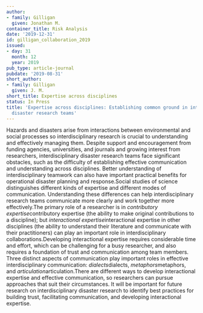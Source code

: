 ```yaml
---
author:
- family: Gilligan
  given: Jonathan M.
container_title: Risk Analysis
date: '2019-12-31'
id: gilligan_collaboration_2019
issued:
- day: 31
  month: 12
  year: 2019
pub_type: article-journal
pubdate: '2019-08-31'
short_author:
- family: Gilligan
  given: J. M.
short_title: Expertise across disciplines
status: In Press
title: 'Expertise across disciplines: Establishing common ground in interdisciplinary
  disaster research teams'
---
```

Hazards and disasters arise from interactions between environmental and social processes so interdisciplinary research is crucial to understanding and effectively managing them. Despite support and encouragement from funding agencies, universities, and journals and growing interest from researchers, interdisciplinary disaster research teams face significant obstacles, such as the difficulty of establishing effective communication and understanding across disciplines. Better understanding of interdisciplinary teamwork can also have important practical benefits for operational disaster planning and response.Social studies of science distinguishes different kinds of expertise and different modes of communication. Understanding these differences can help interdisciplinary research teams communicate more clearly and work together more effectively.The primary role of a researcher is in *contributory expertise*contributory expertise (the ability to make original contributions to a discipline); but *interactional expertise*interactional expertise in other disciplines (the ability to understand their literature and communicate with their practitioners) can play an important role in interdisciplinary collaborations.Developing interactional expertise requires considerable time and effort, which can be challenging for a busy researcher, and also requires a foundation of trust and communication among team members. Three distinct aspects of communication play important roles in effective interdisciplinary communication: *dialects*dialects, *metaphors*metaphors, and *articulation*articulation.There are different ways to develop interactional expertise and effective communication, so researchers can pursue approaches that suit their circumstances. It will be important for future research on interdisciplinary disaster research to identify best practices for building trust, facilitating communication, and developing interactional expertise.

